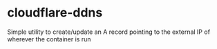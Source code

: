 # cloudflare-ddns
Simple utility to create/update an A record pointing to the external IP of wherever the container is run
